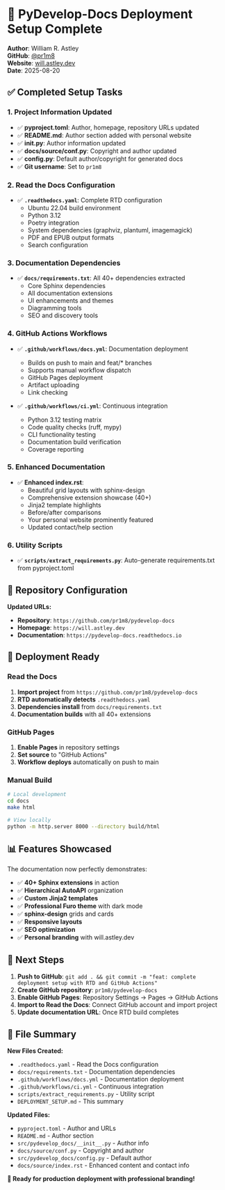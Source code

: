 # 🚀 PyDevelop-Docs Deployment Setup Complete

**Author**: William R. Astley  
**GitHub**: [@pr1m8](https://github.com/pr1m8)  
**Website**: [will.astley.dev](https://will.astley.dev)  
**Date**: 2025-08-20

## ✅ **Completed Setup Tasks**

### 1. **Project Information Updated**
- ✅ **pyproject.toml**: Author, homepage, repository URLs updated
- ✅ **README.md**: Author section added with personal website
- ✅ **__init__.py**: Author information updated  
- ✅ **docs/source/conf.py**: Copyright and author updated
- ✅ **config.py**: Default author/copyright for generated docs
- ✅ **Git username**: Set to `pr1m8`

### 2. **Read the Docs Configuration**
- ✅ **`.readthedocs.yaml`**: Complete RTD configuration
  - Ubuntu 22.04 build environment
  - Python 3.12
  - Poetry integration
  - System dependencies (graphviz, plantuml, imagemagick)
  - PDF and EPUB output formats
  - Search configuration

### 3. **Documentation Dependencies**
- ✅ **`docs/requirements.txt`**: All 40+ dependencies extracted
  - Core Sphinx dependencies
  - All documentation extensions
  - UI enhancements and themes
  - Diagramming tools
  - SEO and discovery tools

### 4. **GitHub Actions Workflows**
- ✅ **`.github/workflows/docs.yml`**: Documentation deployment
  - Builds on push to main and feat/* branches
  - Supports manual workflow dispatch
  - GitHub Pages deployment
  - Artifact uploading
  - Link checking

- ✅ **`.github/workflows/ci.yml`**: Continuous integration
  - Python 3.12 testing matrix
  - Code quality checks (ruff, mypy)
  - CLI functionality testing
  - Documentation build verification
  - Coverage reporting

### 5. **Enhanced Documentation**
- ✅ **Enhanced index.rst**: 
  - Beautiful grid layouts with sphinx-design
  - Comprehensive extension showcase (40+)
  - Jinja2 template highlights
  - Before/after comparisons
  - Your personal website prominently featured
  - Updated contact/help section

### 6. **Utility Scripts**
- ✅ **`scripts/extract_requirements.py`**: Auto-generate requirements.txt from pyproject.toml

## 🔗 **Repository Configuration**

**Updated URLs:**
- **Repository**: `https://github.com/pr1m8/pydevelop-docs`
- **Homepage**: `https://will.astley.dev`
- **Documentation**: `https://pydevelop-docs.readthedocs.io`

## 🚀 **Deployment Ready**

### **Read the Docs**
1. **Import project** from `https://github.com/pr1m8/pydevelop-docs`
2. **RTD automatically detects** `.readthedocs.yaml`
3. **Dependencies install** from `docs/requirements.txt`
4. **Documentation builds** with all 40+ extensions

### **GitHub Pages** 
1. **Enable Pages** in repository settings
2. **Set source** to "GitHub Actions"
3. **Workflow deploys** automatically on push to main

### **Manual Build**
```bash
# Local development
cd docs
make html

# View locally
python -m http.server 8000 --directory build/html
```

## 📊 **Features Showcased**

The documentation now perfectly demonstrates:
- ✅ **40+ Sphinx extensions** in action
- ✅ **Hierarchical AutoAPI** organization
- ✅ **Custom Jinja2 templates**
- ✅ **Professional Furo theme** with dark mode
- ✅ **sphinx-design** grids and cards
- ✅ **Responsive layouts**
- ✅ **SEO optimization**
- ✅ **Personal branding** with will.astley.dev

## 🎯 **Next Steps**

1. **Push to GitHub**: `git add . && git commit -m "feat: complete deployment setup with RTD and GitHub Actions"`
2. **Create GitHub repository**: `pr1m8/pydevelop-docs`
3. **Enable GitHub Pages**: Repository Settings → Pages → GitHub Actions
4. **Import to Read the Docs**: Connect GitHub account and import project
5. **Update documentation URL**: Once RTD build completes

## 📝 **File Summary**

**New Files Created:**
- `.readthedocs.yaml` - Read the Docs configuration
- `docs/requirements.txt` - Documentation dependencies  
- `.github/workflows/docs.yml` - Documentation deployment
- `.github/workflows/ci.yml` - Continuous integration
- `scripts/extract_requirements.py` - Utility script
- `DEPLOYMENT_SETUP.md` - This summary

**Updated Files:**
- `pyproject.toml` - Author and URLs
- `README.md` - Author section
- `src/pydevelop_docs/__init__.py` - Author info
- `docs/source/conf.py` - Copyright and author
- `src/pydevelop_docs/config.py` - Default author
- `docs/source/index.rst` - Enhanced content and contact info

**🎉 Ready for production deployment with professional branding!**